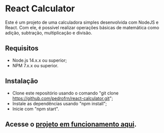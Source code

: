 # React Calculator
Este é um projeto de uma calculadora simples desenvolvida com NodeJS e React. Com ele, é possível realizar operações básicas de matemática como adição, subtração, multiplicação e divisão.

## Requisitos
- Node.js 14.x.x ou superior;
- NPM 7.x.x ou superior.

## Instalação
- Clone este repositório usando o comando "git clone https://github.com/pedrofrn/react-calculator.git";
- Instale as dependências usando "npm install";
- Inicie com "npm start".

## **Acesse o [projeto em funcionamento aqui](https://64584b836704884cc73f9cc6--cosmic-taiyaki-70c19f.netlify.app/)**.

